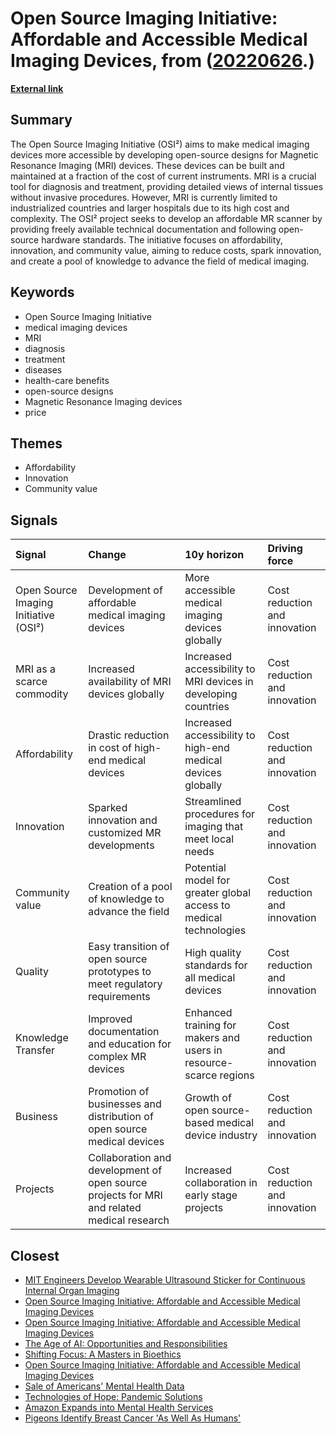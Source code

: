 # __Open Source Imaging Initiative: Affordable and Accessible Medical Imaging Devices__, from ([20220626](https://kghosh.substack.com/p/20220626).)

__[External link](https://www.opensourceimaging.org/)__



## Summary

The Open Source Imaging Initiative (OSI²) aims to make medical imaging devices more accessible by developing open-source designs for Magnetic Resonance Imaging (MRI) devices. These devices can be built and maintained at a fraction of the cost of current instruments. MRI is a crucial tool for diagnosis and treatment, providing detailed views of internal tissues without invasive procedures. However, MRI is currently limited to industrialized countries and larger hospitals due to its high cost and complexity. The OSI² project seeks to develop an affordable MR scanner by providing freely available technical documentation and following open-source hardware standards. The initiative focuses on affordability, innovation, and community value, aiming to reduce costs, spark innovation, and create a pool of knowledge to advance the field of medical imaging.

## Keywords

* Open Source Imaging Initiative
* medical imaging devices
* MRI
* diagnosis
* treatment
* diseases
* health-care benefits
* open-source designs
* Magnetic Resonance Imaging devices
* price

## Themes

* Affordability
* Innovation
* Community value

## Signals

| Signal                                | Change                                                                                     | 10y horizon                                                       | Driving force                 |
|:--------------------------------------|:-------------------------------------------------------------------------------------------|:------------------------------------------------------------------|:------------------------------|
| Open Source Imaging Initiative (OSI²) | Development of affordable medical imaging devices                                          | More accessible medical imaging devices globally                  | Cost reduction and innovation |
| MRI as a scarce commodity             | Increased availability of MRI devices globally                                             | Increased accessibility to MRI devices in developing countries    | Cost reduction and innovation |
| Affordability                         | Drastic reduction in cost of high-end medical devices                                      | Increased accessibility to high-end medical devices globally      | Cost reduction and innovation |
| Innovation                            | Sparked innovation and customized MR developments                                          | Streamlined procedures for imaging that meet local needs          | Cost reduction and innovation |
| Community value                       | Creation of a pool of knowledge to advance the field                                       | Potential model for greater global access to medical technologies | Cost reduction and innovation |
| Quality                               | Easy transition of open source prototypes to meet regulatory requirements                  | High quality standards for all medical devices                    | Cost reduction and innovation |
| Knowledge Transfer                    | Improved documentation and education for complex MR devices                                | Enhanced training for makers and users in resource-scarce regions | Cost reduction and innovation |
| Business                              | Promotion of businesses and distribution of open source medical devices                    | Growth of open source-based medical device industry               | Cost reduction and innovation |
| Projects                              | Collaboration and development of open source projects for MRI and related medical research | Increased collaboration in early stage projects                   | Cost reduction and innovation |

## Closest

* [MIT Engineers Develop Wearable Ultrasound Sticker for Continuous Internal Organ Imaging](046ecaa63b94e5eef69df0439e9d3246)
* [Open Source Imaging Initiative: Affordable and Accessible Medical Imaging Devices](180db5379fd2e3f464d754d6d2eb27cb)
* [Open Source Imaging Initiative: Affordable and Accessible Medical Imaging Devices](180db5379fd2e3f464d754d6d2eb27cb)
* [The Age of AI: Opportunities and Responsibilities](2449c2fc4b8afc7e268db4987fa821e5)
* [Shifting Focus: A Masters in Bioethics](04f3076662c51df8c7a975137fdec213)
* [Open Source Imaging Initiative: Affordable and Accessible Medical Imaging Devices](180db5379fd2e3f464d754d6d2eb27cb)
* [Sale of Americans' Mental Health Data](d7e132b0dc94474c05f6109c82cf9878)
* [Technologies of Hope: Pandemic Solutions](d44d0c046d2ee3330a2d40cfccdfc0d3)
* [Amazon Expands into Mental Health Services](3d4aee592248f940acdac6ffab5ec4aa)
* [Pigeons Identify Breast Cancer 'As Well As Humans'](96d6452fd513ef2ffdbc3d761b7d24e1)